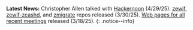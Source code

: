 **Latest News:** Christopher Allen talked with [Hackernoon](https://www.blockchaincommons.com/interviews/hackernoon/) (4/29/25). [zewif](https://github.com/BlockchainCommons/zewif), [zewif-zcashd](https://github.com/BlockchainCommons/zewif-zcashd), and [zmigrate](https://github.com/BlockchainCommons/zmigrate) repos released (3/30/25). [Web pages for all recent meetings](https://developer.blockchaincommons.com/meetings/) released (3/18/25).
{: .notice--info}
